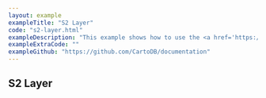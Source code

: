 ```yaml
---
layout: example
exampleTitle: "S2 Layer"
code: "s2-layer.html"
exampleDescription: "This example shows how to use the <a href='https://deck.gl/docs/api-reference/geo-layers/s2-layer'>S2Layer</a> to render polygons with geometry based on an S2 token (geospatial index)."
exampleExtraCode: ""
exampleGithub: "https://github.com/CartoDB/documentation"
---
```

## S2 Layer
